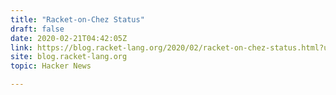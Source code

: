 ```yaml
---
title: "Racket-on-Chez Status"
draft: false
date: 2020-02-21T04:42:05Z
link: https://blog.racket-lang.org/2020/02/racket-on-chez-status.html?utm_medium=RSS&utm_source=hune
site: blog.racket-lang.org
topic: Hacker News  

---
```

